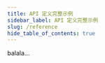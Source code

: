 ```yaml
---
title: API 定义完整示例
sidebar_label: API 定义完整示例
slug: /reference
hide_table_of_contents: true
---
```

balala...